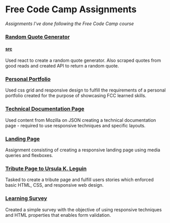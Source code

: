# Free Code Camp Assignments
*Assignments I've done following the Free Code Camp course*

### [Random Quote Generator](https://scifiquotemachine.herokuapp.com)
#### [src](https://github.com/marissa-cleroux/quoteMachine)

Used react to create a random quote generator. Also scraped quotes from good reads and created API to return a random quote. 

### [Personal Portfolio](https://marissa-cleroux.github.io/freeCodeCampAssignments/portfolio.html)

Used css grid and responsive design to fulfill the requirements of a personal portfolio created for the purpose of showcasing FCC learned skills.

### [Technical Documentation Page](https://marissa-cleroux.github.io/freeCodeCampAssignments/technical-documentation.html)

Used content from Mozilla on JSON creating a technical documentation page - required to use responsive techniques and specific layouts.

### [Landing Page](https://marissa-cleroux.github.io/freeCodeCampAssignments/landing-page.html)

Assignment consisting of creating a responsive landing page using media queries and flexboxes.

### [Tribute Page to Ursula K. Leguin](https://marissa-cleroux.github.io/freeCodeCampAssignments/tribute-page.html)

Tasked to create a tribute page and fulfill users stories which enforced basic HTML, CSS, and responsive web design.

### [Learning Survey](https://marissa-cleroux.github.io/freeCodeCampAssignments/survey-form.html)

Created a simple survey with the objective of using responsive techniques and HTML properties that enables form validation.

